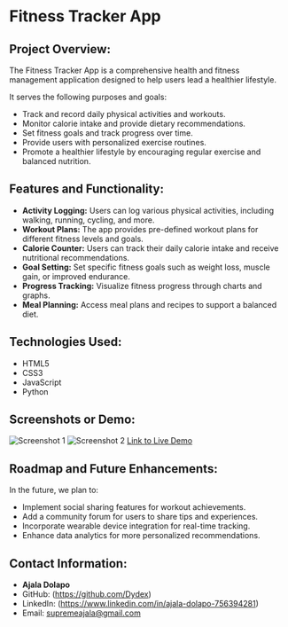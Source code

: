 # Fitness Tracker App

## Project Overview:
The Fitness Tracker App is a comprehensive health and fitness management application designed to help users lead a healthier lifestyle. 

It serves the following purposes and goals:
- Track and record daily physical activities and workouts.
- Monitor calorie intake and provide dietary recommendations.
- Set fitness goals and track progress over time.
- Provide users with personalized exercise routines.
- Promote a healthier lifestyle by encouraging regular exercise and balanced nutrition.

## Features and Functionality:
- **Activity Logging:** Users can log various physical activities, including walking, running, cycling, and more.
- **Workout Plans:** The app provides pre-defined workout plans for different fitness levels and goals.
- **Calorie Counter:** Users can track their daily calorie intake and receive nutritional recommendations.
- **Goal Setting:** Set specific fitness goals such as weight loss, muscle gain, or improved endurance.
- **Progress Tracking:** Visualize fitness progress through charts and graphs.
- **Meal Planning:** Access meal plans and recipes to support a balanced diet.

## Technologies Used:
- HTML5
- CSS3
- JavaScript
- Python

## Screenshots or Demo:
![Screenshot 1](link_to_screenshot1)
![Screenshot 2](link_to_screenshot2)
[Link to Live Demo](https://your-fitness-app-demo.com)

## Roadmap and Future Enhancements:
In the future, we plan to:
- Implement social sharing features for workout achievements.
- Add a community forum for users to share tips and experiences.
- Incorporate wearable device integration for real-time tracking.
- Enhance data analytics for more personalized recommendations.

## Contact Information:
- **Ajala Dolapo**
- GitHub: (https://github.com/Dydex)
- LinkedIn: (https://www.linkedin.com/in/ajala-dolapo-756394281)
- Email: supremeajala@gmail.com
